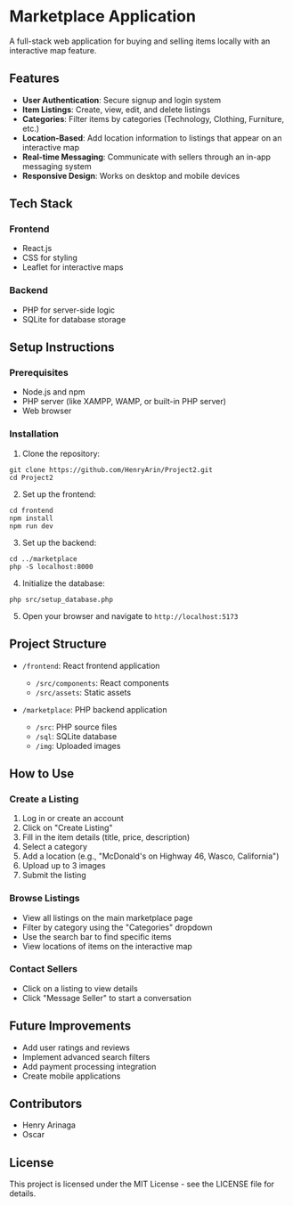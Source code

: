 # Marketplace Application

A full-stack web application for buying and selling items locally with an interactive map feature.

## Features

- **User Authentication**: Secure signup and login system
- **Item Listings**: Create, view, edit, and delete listings
- **Categories**: Filter items by categories (Technology, Clothing, Furniture, etc.)
- **Location-Based**: Add location information to listings that appear on an interactive map
- **Real-time Messaging**: Communicate with sellers through an in-app messaging system
- **Responsive Design**: Works on desktop and mobile devices

## Tech Stack

### Frontend
- React.js
- CSS for styling
- Leaflet for interactive maps

### Backend
- PHP for server-side logic
- SQLite for database storage

## Setup Instructions

### Prerequisites
- Node.js and npm
- PHP server (like XAMPP, WAMP, or built-in PHP server)
- Web browser

### Installation

1. Clone the repository:
```
git clone https://github.com/HenryArin/Project2.git
cd Project2
```

2. Set up the frontend:
```
cd frontend
npm install
npm run dev
```

3. Set up the backend:
```
cd ../marketplace
php -S localhost:8000
```

4. Initialize the database:
```
php src/setup_database.php
```

5. Open your browser and navigate to `http://localhost:5173`

## Project Structure

- `/frontend`: React frontend application
  - `/src/components`: React components
  - `/src/assets`: Static assets

- `/marketplace`: PHP backend application
  - `/src`: PHP source files
  - `/sql`: SQLite database
  - `/img`: Uploaded images

## How to Use

### Create a Listing
1. Log in or create an account
2. Click on "Create Listing" 
3. Fill in the item details (title, price, description)
4. Select a category
5. Add a location (e.g., "McDonald's on Highway 46, Wasco, California")
6. Upload up to 3 images
7. Submit the listing

### Browse Listings
- View all listings on the main marketplace page
- Filter by category using the "Categories" dropdown
- Use the search bar to find specific items
- View locations of items on the interactive map

### Contact Sellers
- Click on a listing to view details
- Click "Message Seller" to start a conversation

## Future Improvements

- Add user ratings and reviews
- Implement advanced search filters
- Add payment processing integration
- Create mobile applications

## Contributors
- Henry Arinaga
- Oscar

## License
This project is licensed under the MIT License - see the LICENSE file for details. 